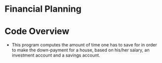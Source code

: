 # Financial Planning

# Code Overview
+ This program computes the amount of time one has to save for in order to make the down-payment for a house, based on his/her salary, an investment account and
  a savings account.
